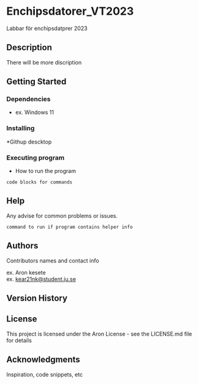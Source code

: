 
# Enchipsdatorer_VT2023
Labbar för enchipsdatprer 2023


## Description

There will be more discription 

## Getting Started

### Dependencies


* ex. Windows 11

### Installing

*Githup descktop

### Executing program

* How to run the program

```
code blocks for commands
```

## Help

Any advise for common problems or issues.
```
command to run if program contains helper info
```

## Authors

Contributors names and contact info

ex. Aron kesete  
ex. kear21nk@student.ju.se

## Version History


## License

This project is licensed under the Aron License - see the LICENSE.md file for details

## Acknowledgments

Inspiration, code snippets, etc